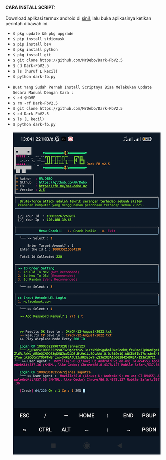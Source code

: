 #### CARA INSTALL SCRIPT:
   Download aplikasi termux android di [sini!](https://f-droid.org/repo/com.termux_118.apk), lalu buka aplikasinya ketikan perintah dibawah ini.
<ul>
<li><code>$ pkg update && pkg upgrade</code></li>
<li><code>$ pip install stdiomask</code></li>
<li><code>$ pip install bs4</code></li>
<li><code>$ pkg install python</code></li>
<li><code>$ pkg install git</code></li>
<li><code>$ git clone https://github.com/MrDebo/Dark-FbV2.5</code></li>
<li><code>$ cd Dark-FbV2.5</code></li>
<li><code>$ ls (huruf L kecil)</code></li>
<li><code>$ python dark-fb.py</code></li>
<br/>
<li><code>Buat Yang Sudah Pernah Install Scriptnya Bisa Melakukan Update Secara Manual Dengan Cara :</code></li>
<li><code>$ cd $HOME</code></li>
<li><code>$ rm -rf Dark-FbV2.5</code></li>
<li><code>$ git clone https://github.com/MrDebo/Dark-FbV2.5</code></li>
<li><code>$ cd Dark-FbV2.5</code></li>
<li><code>$ ls (L kecil)</code></li>
<li><code>$ python dark-fb.py</code></li>
<br/>
<img src="https://github.com/MrDebo/Dark-FbV2.5/blob/main/Screenshot_by_debo.jpg" />
